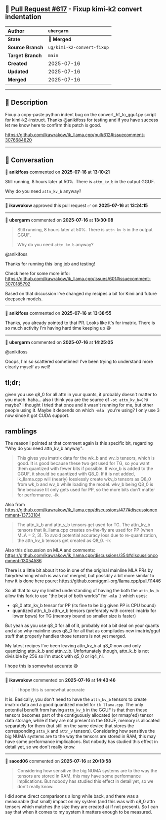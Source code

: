 ## 🔀 [Pull Request #617](https://github.com/ikawrakow/ik_llama.cpp/pull/617) - Fixup kimi-k2 convert indentation

| **Author** | `ubergarm` |
| :--- | :--- |
| **State** | 🔀 **Merged** |
| **Source Branch** | `ug/kimi-k2-convert-fixup` |
| **Target Branch** | `main` |
| **Created** | 2025-07-16 |
| **Updated** | 2025-07-16 |
| **Merged** | 2025-07-16 |

---

## 📄 Description

Fixup a copy-paste python indent bug on the convert_hf_to_gguf.py script for kimi-k2-instruct. Thanks @anikifoss for testing and if you have success let me know here to confirm this patch is good.

https://github.com/ikawrakow/ik_llama.cpp/pull/612#issuecomment-3076684820

---

## 💬 Conversation

👤 **anikifoss** commented on **2025-07-16** at **13:10:21**

Still running, 8 hours later at 50%. There is `attn_kv_b` in the output GGUF.

Why do you need `attn_kv_b` anyway?

---

👤 **ikawrakow** approved this pull request ✅ on **2025-07-16** at **13:24:15**

---

👤 **ubergarm** commented on **2025-07-16** at **13:30:08**

> Still running, 8 hours later at 50%. There is `attn_kv_b` in the output GGUF.
> 
> Why do you need `attn_kv_b` anyway?

@anikifoss 

Thanks for running this long job and testing!

Check here for some more info: https://github.com/ikawrakow/ik_llama.cpp/issues/601#issuecomment-3070185792

Based on that discussion I've changed my recipes a bit for Kimi and future deepseek models.

---

👤 **anikifoss** commented on **2025-07-16** at **13:38:55**

Thanks, you already pointed to that PR. Looks like it's for imatrix. There is so much activity I'm having hard time keeping up :sweat_smile:

---

👤 **ubergarm** commented on **2025-07-16** at **14:25:05**

@anikifoss 

Ooops, I'm so scattered sometimes! I've been trying to understand more clearly myself as well!

## tl;dr;

given you use q8_0 for all attn in your quants, it probably doesn't matter to you much. haha... also i think you are the source of `-ot attn_kv_b=CPU` maybe? I thought I tried that once and it wasn't running for me, but other people using it. Maybe it depends on which `-mla ` you're using? I only use 3 now since it got CUDA support.

## ramblings

The reason I pointed at that comment again is this specific bit, regarding "Why do you need attn_kv_b anyway":

> This gives you imatrix data for the wk_b and wv_b tensors, which is good. It is good because these two get used for TG, so you want them quantized with fewer bits if possible. If wkv_b is added to the GGUF, it should be quantized with Q8_0. If it is not added, ik_llama.cpp will (nearly) losslessly create wkv_b tensors as Q8_0 from wk_b and wv_b while loading the model. wkv_b being Q8_0 is fine because tit only gets used for PP, so the more bits don't matter for performance. -ik

Also from https://github.com/ikawrakow/ik_llama.cpp/discussions/477#discussioncomment-13733184

> The attn_k_b and attn_v_b tensors get used for TG. The attn_kv_b tensors that ik_llama.cpp creates on-the-fly are used for PP (when MLA = 2, 3). To avoid potential accuracy loss due to re-quantization, the attn_kv_b tensors get created as Q8_0. -ik

Also this discussion on MLA and comments: https://github.com/ikawrakow/ik_llama.cpp/discussions/354#discussioncomment-13054586

There is a little bit about it too in one of the original mainline MLA PRs by fairydreaming which is was not merged, but possibly a bit more similar to how it is done here psure: https://github.com/ggml-org/llama.cpp/pull/11446

So all that to say my limited understanding of having the both the `attn_kv_b` allow this fork to use "the best of both worlds" for `-mla 3` which uses:
* q8_0 attn_kv_b tensor for PP (its fine to be big given PP is CPU bound)
* quantized attn_k_b attn_v_b tensors (preferably with correct imatrix for lower bpws) for TG (memory bound so smaller size is faster)

But yeah as you use q8_0 for all of it, probably not a bit deal on your quants and also why mainline uses q8_0 for all that as compilades new imatrix/gguf stuff that properly handles those tensors is not yet merged.

My latest recipes I've been leaving attn_kv_b at q8_0 now and only quantizing attn_k_b and attn_v_b.  Unfortunately though, attn_k_b is not divisible by 256 so I'm stuck with q5_0 or iq4_nl.

I hope this is somewhat accurate :sweat_smile:

---

👤 **ikawrakow** commented on **2025-07-16** at **14:43:46**

> I hope this is somewhat accurate

It is. Basically, you don't need to have the `attn_kv_b` tensors to create imatrix data and a good quantized model for `ik_llama.cpp`. The only potential benefit from having `attn_kv_b` in the GGUF is that then these tensors becomes part of the contiguously allocated (or mmap'ed) tensor data storage, while if they are not present in the GGUF, memory is allocated separately for them (but still on the same device that stores the corresponding `attn_k` and `attn_v` tensors). Considering how sensitive the big NUMA systems are to the way the tensors are stored in RAM, this may have some performance implications. But nobody has studied this effect in detail yet, so we don't really know.

---

👤 **saood06** commented on **2025-07-16** at **20:13:58**

>Considering how sensitive the big NUMA systems are to the way the tensors are stored in RAM, this may have some performance implications. But nobody has studied this effect in detail yet, so we don't really know.

I did some direct comparisons a long while back, and there was a measurable (but small) impact on my system (and this was with q8_0 attn tensors which matches the size they are created at if not present). So I can say that when it comes to my system it matters enough to be measured.